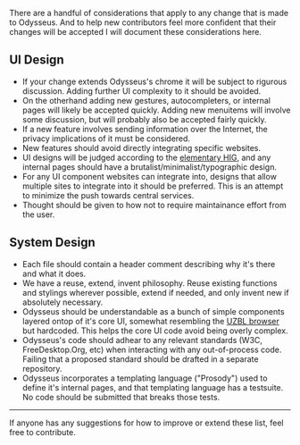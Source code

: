 There are a handful of considerations that apply to any change that is made to Odysseus. And to help new contributors feel more confident that their changes will be accepted I will document these considerations here.

## UI Design

* If your change extends Odysseus's chrome it will be subject to rigurous discussion. Adding further UI complexity to it should be avoided.
* On the otherhand adding new gestures, autocompleters, or internal pages will likely be accepted quickly. Adding new menuitems will involve some discussion, but will probably also be accepted fairly quickly.
* If a new feature involves sending information over the Internet, the privacy implications of it must be considered.
* New features should avoid directly integrating specific websites.
* UI designs will be judged according to the [elementary HIG](https://elementary.io/docs/human-interface-guidelines), and any internal pages should have a brutalist/minimalist/typographic design.
* For any UI component websites can integrate into, designs that allow multiple sites to integrate into it should be preferred. This is an attempt to minimize the push towards central services.
* Thought should be given to how not to require maintainance effort from the user.

## System Design

* Each file should contain a header comment describing why it's there and what it does.
* We have a reuse, extend, invent philosophy. Reuse existing functions and stylings wherever possible, extend if needed, and only invent new if absolutely necessary.
* Odysseus should be understandable as a bunch of simple components layered ontop of it's core UI, somewhat resembling the [UZBL browser](https://www.uzbl.org/) but hardcoded. This helps the core UI code avoid being overly complex.
* Odysseus's code should adhear to any relevant standards (W3C, FreeDesktop.Org, etc) when interacting with any out-of-process code. Failing that a proposed standard should be drafted in a separate repository.
* Odysseus incorporates a templating language ("Prosody") used to define it's internal pages, and that templating language has a testsuite. No code should be submitted that breaks those tests.

---

If anyone has any suggestions for how to improve or extend these list, feel free to contribute.
